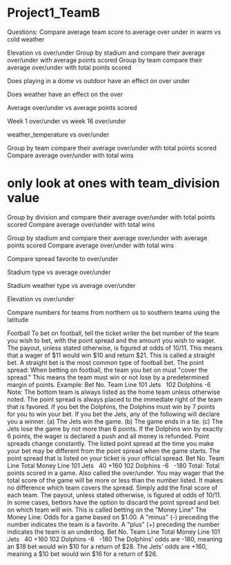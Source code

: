 # Project1_TeamB
Questions:
Compare average team score to average over under in warm vs cold weather

Elevation vs over/under
Group by stadium and compare their average over/under with average points scored
Group by team compare their average over/under with total points scored

Does playing in a dome vs outdoor have an effect on over under

Does weather have an effect on the over

Average over/under vs average points scored

Week 1 over/under vs week 16 over/under


weather_temperature vs over/under


Group by team compare their average over/under with total points scored
Compare average over/under with total wins

# only look at ones with team_division value
Group by division and compare their average over/under with total points scored
Compare average over/under with total wins

Group by stadium and compare their average over/under with average points scored
Compare average over/under with total wins



Compare spread favorite to over/under


Stadium type vs average over/under



Stadium weather type vs average over/under


Elevation vs over/under

Compare numbers for teams from northern us to southern teams using the latitude


Football
To bet on football, tell the ticket writer the bet number of the team you wish to bet, with the point spread and the amount you wish to wager. The payout, unless stated otherwise, is figured at odds of 10/11. This means that a wager of $11 would win $10 and return $21.
This is called a straight bet. A straight bet is the most common type of football bet.
The point spread: When betting on football, the team you bet on must "cover the spread." This means the team must win or not lose by a predetermined margin of points.
Example:
Bet No.	Team	Line
101	Jets	 
102	Dolphins	-6
Note: The bottom team is always listed as the home team unless otherwise noted.
The point spread is always placed to the immediate right of the team that is favored. If you bet the Dolphins, the Dolphins must win by 7 points for you to win your bet. If you bet the Jets, any of the following will declare you a winner.
(a) The Jets win the game.
(b) The game ends in a tie.
(c) The Jets lose the game by not more than 6 points.
If the Dolphins win by exactly 6 points, the wager is declared a push and all money is refunded.
Point spreads change constantly. The listed point spread at the time you make your bet may be different from the point spread when the game starts. The point spread that is listed on your ticket is your official spread.
Bet No.	Team	Line	Total	Money Line
101	Jets	 	40	+160
102	Dolphins	-6	 	-180
Total: Total points scored in a game. Also called the over/under.
You may wager that the total score of the game will be more or less than the number listed. It makes no difference which team covers the spread. Simply add the final score of each team. The payout, unless stated otherwise, is figured at odds of 10/11.
In some cases, bettors have the option to discard the point spread and bet on which team will win. This is called betting on the "Money Line"
The Money Line: Odds for a game based on $1.00. A "minus" (-) preceding the number indicates the team is a favorite. A "plus" (+) preceding the number indicates the team is an underdog.
Bet No.	Team	Line	Total	Money Line
101	Jets	 	40	+160
102	Dolphins	-6	 	-180
The Dolphins' odds are -180, meaning an $18 bet would win $10 for a return of $28. The Jets' odds are +160, meaning a $10 bet would win $16 for a return of $26.